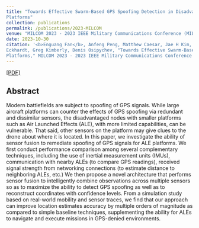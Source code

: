 ```yaml
---
title: "Towards Effective Swarm-Based GPS Spoofing Detection in Disadvantaged
Platforms"
collection: publications
permalink: /publications/2023-MILCOM
venue: "MILCOM 2023 - 2023 IEEE Military Communications Conference (MILCOM)"
date: 2023-10-30
citation: '<b>Enguang Fan</b>, Anfeng Peng, Matthew Caesar, Jae H Kim, Josh
Eckhardt, Greg Kimberly, Denis Osipychev, "Towards Effective Swarm-Based GPS Spoofing Detection in Disadvantaged
Platforms," MILCOM 2023 - 2023 IEEE Military Communications Conference (MILCOM), Boston, USA, 2023.'
---
```


[[PDF]](http://enguang2.github.io/files/milcom2023.pdf)

## Abstract
Modern battlefields are subject to spoofing of
GPS signals. While large aircraft platforms can counter the
effects of GPS spoofing via redundant and dissimilar sensors,
the disadvantaged nodes with smaller platforms such as Air
Launched Effects (ALE), with more limited capabilities, can be
vulnerable. That said, other sensors on the platform may give
clues to the drone about where it is located. In this paper, we
investigate the ability of sensor fusion to remediate spoofing of
GPS signals for ALE platforms. We first conduct performance
comparison among several complementary techniques, including
the use of inertial measurement units (IMUs), communication
with nearby ALEs (to compare GPS readings), received signal
strength from networking connections (to estimate distance to
neighboring ALEs, etc.) We then propose a novel architecture
that performs sensor fusion to intelligently combine observations
across multiple sensors so as to maximize the ability to detect GPS
spoofing as well as to reconstruct coordinates with confidence
levels. From a simulation study based on real-world mobility and
sensor traces, we find that our approach can improve location
estimates accuracy by multiple orders of magnitude as compared
to simple baseline techniques, supplementing the ability for ALEs
to navigate and execute missions in GPS-denied environments.
